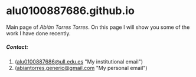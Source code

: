 # alu0100887686.github.io
Main page of _Abián Torres Torres_.
On this page I will show you
some of the work I have done recently.

##### Contact:
1. (alu0100887686@ull.edu.es "My institutional email")
2. (abiantorres.generic@gmail.com "My personal email")
